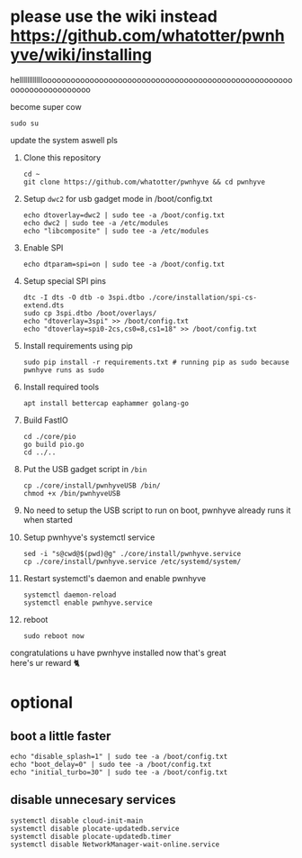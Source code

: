 # please use the wiki instead https://github.com/whatotter/pwnhyve/wiki/installing

helllllllllllloooooooooooooooooooooooooooooooooooooooooooooooooooooooooooooooooooooo

become super cow
```
sudo su
```
update the system aswell pls


1. Clone this repository
    ```
    cd ~
    git clone https://github.com/whatotter/pwnhyve && cd pwnhyve
    ```

2. Setup `dwc2` for usb gadget mode in /boot/config.txt
    ```
    echo dtoverlay=dwc2 | sudo tee -a /boot/config.txt
    echo dwc2 | sudo tee -a /etc/modules
    echo "libcomposite" | sudo tee -a /etc/modules
    ```

3. Enable SPI
    ```
    echo dtparam=spi=on | sudo tee -a /boot/config.txt
    ```

4. Setup special SPI pins
    ```
    dtc -I dts -O dtb -o 3spi.dtbo ./core/installation/spi-cs-extend.dts
    sudo cp 3spi.dtbo /boot/overlays/
    echo "dtoverlay=3spi" >> /boot/config.txt
    echo "dtoverlay=spi0-2cs,cs0=8,cs1=18" >> /boot/config.txt
    ```

5. Install requirements using pip
    ```
    sudo pip install -r requirements.txt # running pip as sudo because pwnhyve runs as sudo
    ```

6. Install required tools
    ```
    apt install bettercap eaphammer golang-go
    ```

7. Build FastIO
    ```
    cd ./core/pio
    go build pio.go
    cd ../..
    ```

8. Put the USB gadget script in `/bin`
    ```
    cp ./core/install/pwnhyveUSB /bin/ 
    chmod +x /bin/pwnhyveUSB
    ```

9. No need to setup the USB script to run on boot, pwnhyve already runs it when started

10. Setup pwnhyve's systemctl service
    ```
    sed -i "s@cwd@$(pwd)@g" ./core/install/pwnhyve.service
    cp ./core/install/pwnhyve.service /etc/systemd/system/
    ```

11. Restart systemctl's daemon and enable pwnhyve
    ```
    systemctl daemon-reload
    systemctl enable pwnhyve.service
    ```

12. reboot
    ```
    sudo reboot now
    ```

congratulations u have pwnhyve installed now that's great  
here's ur reward 🐈

# optional

## boot a little faster
```
echo "disable_splash=1" | sudo tee -a /boot/config.txt
echo "boot_delay=0" | sudo tee -a /boot/config.txt
echo "initial_turbo=30" | sudo tee -a /boot/config.txt
```

## disable unnecesary services
```
systemctl disable cloud-init-main
systemctl disable plocate-updatedb.service
systemctl disable plocate-updatedb.timer
systemctl disable NetworkManager-wait-online.service
```
